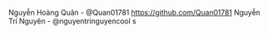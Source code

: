 Nguyễn Hoàng Quân - @Quan01781 https://github.com/Quan01781
Nguyễn Trí Nguyên - @nguyentringuyencool s
